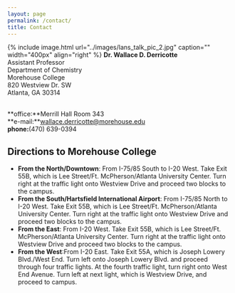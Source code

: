 ```yaml
---
layout: page
permalink: /contact/
title: Contact
---
```

{% include image.html url="../images/lans_talk_pic_2.jpg" caption="" width="400px" align="right" %}
**Dr. Wallace D. Derricotte**  
Assistant Professor  
Department of Chemistry  
Morehouse College  
820 Westview Dr. SW  
Atlanta, GA 30314  
&nbsp;

**office:**Merrill Hall Room 343  
**e-mail:**wallace.derricotte@morehouse.edu  
**phone:**(470) 639-0394

## Directions to Morehouse College
* **From the North/Downtown**: From I-75/85 South to I-20 West. Take Exit 55B, which is Lee Street/Ft. McPherson/Atlanta University Center. Turn right at the traffic light onto Westview Drive and proceed two blocks to the campus.
* **From the South/Hartsfield International Airport**: From I-75/85 North to I-20 West. Take Exit 55B, which is Lee Street/Ft. McPherson/Atlanta University Center. Turn right at the traffic light onto Westview Drive and proceed two blocks to the campus.
* **From the East**: From I-20 West. Take Exit 55B, which is Lee Street/Ft. McPherson/Atlanta University Center. Turn right at the traffic light onto Westview Drive and proceed two blocks to the campus.
* **From the West**:From I-20 East. Take Exit 55A, which is Joseph Lowery Blvd./West End. Turn left onto Joseph Lowery Blvd. and proceed through four traffic lights. At the fourth traffic light, turn right onto West End Avenue. Turn left at next light, which is Westview Drive, and proceed to campus.
